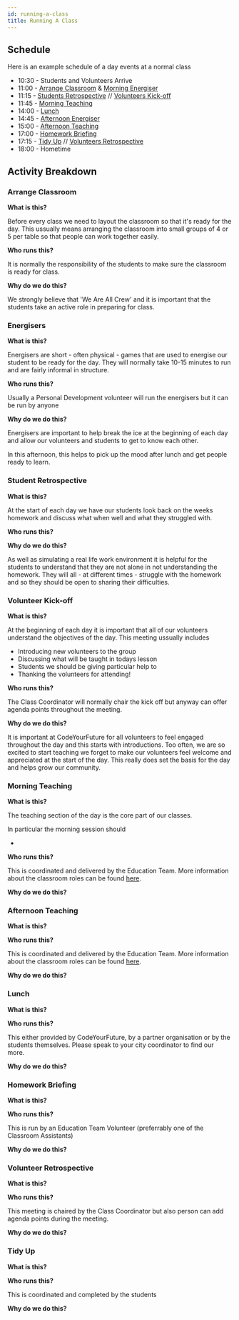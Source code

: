 ```yaml
---
id: running-a-class
title: Running A Class
---
```


## Schedule

Here is an example schedule of a day events at a normal class

- 10:30 - Students and Volunteers Arrive
- 11:00 - [Arrange Classroom](#arrange-classroom) & [Morning Energiser](#energisers)
- 11:15 - [Students Retrospective](#student-retrospective) // [Volunteers Kick-off](#volunteer-kick-off)
- 11:45 - [Morning Teaching](#morning-teaching)
- 14:00 - [Lunch](#lunch)
- 14:45 - [Afternoon Energiser](#energisers)
- 15:00 - [Afternoon Teaching](#afternoon-teaching)
- 17:00 - [Homework Briefing](#homework-briefing)
- 17:15 - [Tidy Up](#tidy-up) // [Volunteers Retrospective](#volunteers-retrospective)
- 18:00 - Hometime

## Activity Breakdown

### Arrange Classroom

**What is this?**

Before every class we need to layout the classroom so that it's ready for the day. This ussually means arranging the classroom into small groups of 4 or 5 per table so that people can work together easily.

**Who runs this?**

It is normally the responsibility of the students to make sure the classroom is ready for class.

**Why do we do this?**

We strongly believe that 'We Are All Crew' and it is important that the students take an active role in preparing for class.

### Energisers

**What is this?**

Energisers are short - often physical - games that are used to energise our student to be ready for the day. They will normally take 10-15 minutes to run and are fairly informal in structure.

**Who runs this?**

Usually a Personal Development volunteer will run the energisers but it can be run by anyone

**Why do we do this?**

Energisers are important to help break the ice at the beginning of each day and allow our volunteers and students to get to know each other.

In this afternoon, this helps to pick up the mood after lunch and get people ready to learn.

### Student Retrospective

**What is this?**

At the start of each day we have our students look back on the weeks homework and discuss what when well and what they struggled with.

**Who runs this?**

**Why do we do this?**

As well as simulating a real life work environment it is helpful for the students to understand that they are not alone in not understanding the homework. They will all - at different times - struggle with the homework and so they should be open to sharing their difficulties.

### Volunteer Kick-off

**What is this?**

At the beginning of each day it is important that all of our volunteers understand the objectives of the day. This meeting ussually includes

- Introducing new volunteers to the group
- Discussing what will be  taught in todays lesson
- Students we should be giving particular help to
- Thanking the volunteers for attending!

**Who runs this?**

The Class Coordinator will normally chair the kick off but anyway can offer agenda points throughout the meeting.

**Why do we do this?**

It is important at CodeYourFuture for all volunteers to feel engaged throughout the day and this starts with introductions. Too often, we are so excited to start teaching we forget to make our volunteers feel welcome and appreciated at the start of the day. This really does set the basis for the day and helps grow our community.

### Morning Teaching

**What is this?**

The teaching section of the day is the core part of our classes. 

In particular the morning session should

- 

**Who runs this?**

This is coordinated and delivered by the Education Team. More information about the classroom roles can be found [here](/volunteers/education/education-roles).

**Why do we do this?**

### Afternoon Teaching

**What is this?**

**Who runs this?**

This is coordinated and delivered by the Education Team. More information about the classroom roles can be found [here](/volunteers/education/education-roles).

**Why do we do this?**

### Lunch

**What is this?**

**Who runs this?**

This either provided by CodeYourFuture, by a partner organisation or by the students themselves. Please speak to your city coordinator to find our more.

**Why do we do this?**

### Homework Briefing

**What is this?**

**Who runs this?**

This is run by an Education Team Volunteer (preferrably one of the Classroom Assistants)

**Why do we do this?**

### Volunteer Retrospective

**What is this?**

**Who runs this?**

This meeting is chaired by the Class Coordinator but also person can add agenda points during the meeting.

**Why do we do this?**

### Tidy Up

**What is this?**

**Who runs this?**

This is coordinated and completed by the students

**Why do we do this?**
